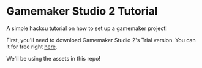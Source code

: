 # Gamemaker Studio 2 Tutorial
A simple hacksu tutorial on how to set up a gamemaker project!

First, you'll need to download Gamemaker Studio 2's Trial version. You can it for free right [here](https://www.yoyogames.com/get).

We'll be using the assets in this repo!
